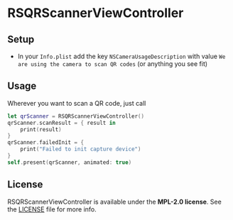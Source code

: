 # RSQRScannerViewController

## Setup
- In your `Info.plist` add the key `NSCameraUsageDescription` with value `We are using the camera to scan QR codes` (or anything you see fit)

## Usage

Wherever you want to scan a QR code, just call
```swift
let qrScanner = RSQRScannerViewController()
qrScanner.scanResult = { result in
    print(result)
}
qrScanner.failedInit = {
    print("Failed to init capture device")
}
self.present(qrScanner, animated: true)
```

## License

RSQRScannerViewController is available under the **MPL-2.0 license**. See the [LICENSE](https://github.com/rursache/RSQRScannerViewController/blob/master/LICENSE) file for more info.

